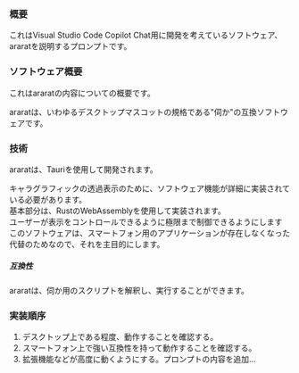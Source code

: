 ### 概要
これはVisual Studio Code Copilot Chat用に開発を考えているソフトウェア、araratを説明するプロンプトです。

### ソフトウェア概要
これはararatの内容についての概要です。

araratは、いわゆるデスクトップマスコットの規格である"伺か"の互換ソフトウェアです。

### 技術
araratは、Tauriを使用して開発されます。

キャラグラフィックの透過表示のために、ソフトウェア機能が詳細に実装されている必要があります。<br>
基本部分は、RustのWebAssemblyを使用して実装されます。<br>
ユーザーが表示をコントロールできるように極限まで制御できるようにします<br>
このソフトウェアは、スマートフォン用のアプリケーションが存在しなくなった代替のためなので、それを主目的にします。<br>

##### 互換性
araratは、伺か用のスクリプトを解釈し、実行することができます。<br>

### 実装順序
1. デスクトップ上である程度、動作することを確認する。
2. スマートフォン上で強い互換性を持って動作することを確認する。
3. 拡張機能などが高度に動くようにする。プロンプトの内容を追加...